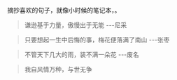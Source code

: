 摘抄喜欢的句子，就像小时候的笔记本，。
> 谦逊基于力量，傲慢出于无能 ---尼采

> 只要想起一生中后悔的事，梅花便落满了南山 ---张枣

> 不管天下几大的雨，装不满一朵花 ---废名

> 我自风情万种，与世无争
